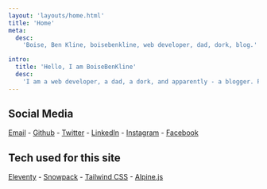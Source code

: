```yaml
---
layout: 'layouts/home.html'
title: 'Home'
meta:
  desc:
    'Boise, Ben Kline, boisebenkline, web developer, dad, dork, blog.'

intro:
  title: 'Hello, I am BoiseBenKline'
  desc:
    'I am a web developer, a dad, a dork, and apparently - a blogger. Please excuse the mess, I am trying some new tech for this version of the site and it will take me a bit to get around to. Thanks for your patience! Come back soon!'
---
```


## Social Media

[Email](mailto:benkline@gmail.com) -
[Github](https://github.com/boisebenkline) -
[Twitter](https://twitter.com/boisebenkline) -
[LinkedIn](https://www.linkedin.com/in/boisebenkline/) -
[Instagram](https://www.instagram.com/boisebenkline/) -
[Facebook](https://www.facebook.com/boisebenkline)

## Tech used for this site

[Eleventy](https://www.11ty.dev/) - [Snowpack](https://www.snowpack.dev/) -
[Tailwind CSS](https://tailwindcss.com/) - [Alpine.js](https://github.com/alpinejs/alpine/)
